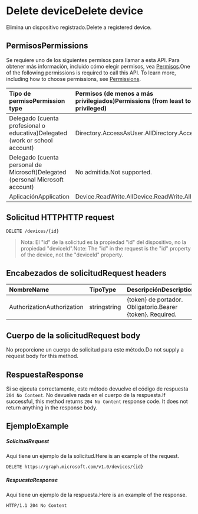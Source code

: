 # <a name="delete-device"></a><span data-ttu-id="9f6cc-101">Delete device</span><span class="sxs-lookup"><span data-stu-id="9f6cc-101">Delete device</span></span>

<span data-ttu-id="9f6cc-102">Elimina un dispositivo registrado.</span><span class="sxs-lookup"><span data-stu-id="9f6cc-102">Delete a registered device.</span></span>

## <a name="permissions"></a><span data-ttu-id="9f6cc-103">Permisos</span><span class="sxs-lookup"><span data-stu-id="9f6cc-103">Permissions</span></span>
<span data-ttu-id="9f6cc-p101">Se requiere uno de los siguientes permisos para llamar a esta API. Para obtener más información, incluido cómo elegir permisos, vea [Permisos](../../../concepts/permissions_reference.md).</span><span class="sxs-lookup"><span data-stu-id="9f6cc-p101">One of the following permissions is required to call this API. To learn more, including how to choose permissions, see [Permissions](../../../concepts/permissions_reference.md).</span></span>


|<span data-ttu-id="9f6cc-106">Tipo de permiso</span><span class="sxs-lookup"><span data-stu-id="9f6cc-106">Permission type</span></span>      | <span data-ttu-id="9f6cc-107">Permisos (de menos a más privilegiados)</span><span class="sxs-lookup"><span data-stu-id="9f6cc-107">Permissions (from least to most privileged)</span></span>              |
|:--------------------|:---------------------------------------------------------|
|<span data-ttu-id="9f6cc-108">Delegado (cuenta profesional o educativa)</span><span class="sxs-lookup"><span data-stu-id="9f6cc-108">Delegated (work or school account)</span></span> | <span data-ttu-id="9f6cc-109">Directory.AccessAsUser.All</span><span class="sxs-lookup"><span data-stu-id="9f6cc-109">Directory.AccessAsUser.All</span></span>    |
|<span data-ttu-id="9f6cc-110">Delegado (cuenta personal de Microsoft)</span><span class="sxs-lookup"><span data-stu-id="9f6cc-110">Delegated (personal Microsoft account)</span></span> | <span data-ttu-id="9f6cc-111">No admitida.</span><span class="sxs-lookup"><span data-stu-id="9f6cc-111">Not supported.</span></span>    |
|<span data-ttu-id="9f6cc-112">Aplicación</span><span class="sxs-lookup"><span data-stu-id="9f6cc-112">Application</span></span> | <span data-ttu-id="9f6cc-113">Device.ReadWrite.All</span><span class="sxs-lookup"><span data-stu-id="9f6cc-113">Device.ReadWrite.All</span></span> |

## <a name="http-request"></a><span data-ttu-id="9f6cc-114">Solicitud HTTP</span><span class="sxs-lookup"><span data-stu-id="9f6cc-114">HTTP request</span></span>
<!-- { "blockType": "ignored" } -->
```http
DELETE /devices/{id}
```
> <span data-ttu-id="9f6cc-115">Nota: El "id" de la solicitud es la propiedad "id" del dispositivo, no la propiedad "deviceId".</span><span class="sxs-lookup"><span data-stu-id="9f6cc-115">Note: The "id" in the request is the "id" property of the device, not the "deviceId" property.</span></span>

## <a name="request-headers"></a><span data-ttu-id="9f6cc-116">Encabezados de solicitud</span><span class="sxs-lookup"><span data-stu-id="9f6cc-116">Request headers</span></span>
| <span data-ttu-id="9f6cc-117">Nombre</span><span class="sxs-lookup"><span data-stu-id="9f6cc-117">Name</span></span>       | <span data-ttu-id="9f6cc-118">Tipo</span><span class="sxs-lookup"><span data-stu-id="9f6cc-118">Type</span></span> | <span data-ttu-id="9f6cc-119">Descripción</span><span class="sxs-lookup"><span data-stu-id="9f6cc-119">Description</span></span>|
|:---------------|:--------|:----------|
| <span data-ttu-id="9f6cc-120">Authorization</span><span class="sxs-lookup"><span data-stu-id="9f6cc-120">Authorization</span></span>  | <span data-ttu-id="9f6cc-121">string</span><span class="sxs-lookup"><span data-stu-id="9f6cc-121">string</span></span>  | <span data-ttu-id="9f6cc-p102">{token} de portador. Obligatorio.</span><span class="sxs-lookup"><span data-stu-id="9f6cc-p102">Bearer {token}. Required.</span></span> |

## <a name="request-body"></a><span data-ttu-id="9f6cc-124">Cuerpo de la solicitud</span><span class="sxs-lookup"><span data-stu-id="9f6cc-124">Request body</span></span>
<span data-ttu-id="9f6cc-125">No proporcione un cuerpo de solicitud para este método.</span><span class="sxs-lookup"><span data-stu-id="9f6cc-125">Do not supply a request body for this method.</span></span>

## <a name="response"></a><span data-ttu-id="9f6cc-126">Respuesta</span><span class="sxs-lookup"><span data-stu-id="9f6cc-126">Response</span></span>

<span data-ttu-id="9f6cc-p103">Si se ejecuta correctamente, este método devuelve el código de respuesta `204 No Content`. No devuelve nada en el cuerpo de la respuesta.</span><span class="sxs-lookup"><span data-stu-id="9f6cc-p103">If successful, this method returns `204 No Content` response code. It does not return anything in the response body.</span></span>

## <a name="example"></a><span data-ttu-id="9f6cc-129">Ejemplo</span><span class="sxs-lookup"><span data-stu-id="9f6cc-129">Example</span></span>
##### <a name="request"></a><span data-ttu-id="9f6cc-130">Solicitud</span><span class="sxs-lookup"><span data-stu-id="9f6cc-130">Request</span></span>
<span data-ttu-id="9f6cc-131">Aquí tiene un ejemplo de la solicitud.</span><span class="sxs-lookup"><span data-stu-id="9f6cc-131">Here is an example of the request.</span></span>
<!-- {
  "blockType": "request",
  "name": "delete_device"
}-->
```http
DELETE https://graph.microsoft.com/v1.0/devices/{id}
```
##### <a name="response"></a><span data-ttu-id="9f6cc-132">Respuesta</span><span class="sxs-lookup"><span data-stu-id="9f6cc-132">Response</span></span>
<span data-ttu-id="9f6cc-133">Aquí tiene un ejemplo de la respuesta.</span><span class="sxs-lookup"><span data-stu-id="9f6cc-133">Here is an example of the response.</span></span>
<!-- {
  "blockType": "response",
  "truncated": true
} -->
```http
HTTP/1.1 204 No Content
```

<!-- uuid: 8fcb5dbc-d5aa-4681-8e31-b001d5168d79
2015-10-25 14:57:30 UTC -->
<!-- {
  "type": "#page.annotation",
  "description": "Delete device",
  "keywords": "",
  "section": "documentation",
  "tocPath": ""
}-->
